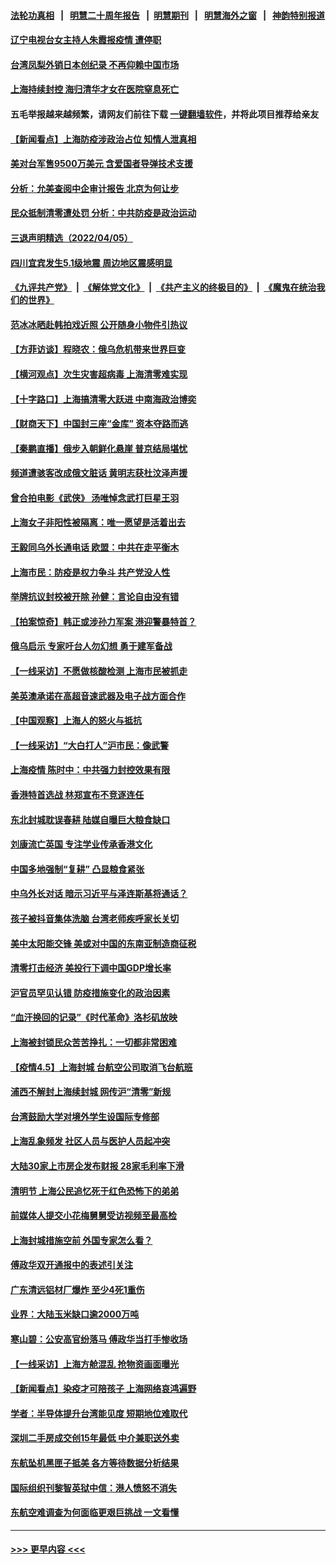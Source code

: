 #### [法轮功真相](https://github.com/gfw-breaker/truth/blob/master/README.md?t=0) &nbsp;&nbsp;|&nbsp;&nbsp; [明慧二十周年报告](https://github.com/gfw-breaker/mh-reports/blob/master/README.md?t=0) &nbsp;&nbsp;|&nbsp;&nbsp;[明慧期刊](https://github.com/gfw-breaker/mh-qikan) &nbsp;&nbsp;|&nbsp;&nbsp; [明慧海外之窗](https://github.com/gfw-breaker/mh-news/blob/master/README.md?t=0) &nbsp;&nbsp;|&nbsp;&nbsp; [神韵特别报道](https://github.com/gfw-breaker/mh-news/blob/master/shenyun.md?t=0)
#### [辽宁电视台女主持人朱霞报疫情 遭停职](../pages/nsc413/n13697724.md?t=04061551) 
#### [台湾凤梨外销日本创纪录 不再仰赖中国市场](../pages/nsc413/n13698407.md?t=04061551) 
#### [上海持续封控 海归清华才女在医院窒息死亡](../pages/nsc413/n13698320.md?t=04061551) 
#### 五毛举报越来越频繁，请网友们前往下载 [一键翻墙软件](https://github.com/gfw-breaker/ssr-accounts)，并将此项目推荐给亲友
#### [【新闻看点】上海防疫涉政治占位 知情人泄真相](../pages/nsc413/n13697830.md?t=04061551) 
#### [美对台军售9500万美元 含爱国者导弹技术支援](../pages/nsc413/n13698229.md?t=04061551) 
#### [分析：允美查阅中企审计报告 北京为何让步](../pages/nsc413/n13698250.md?t=04061551) 
#### [民众抵制清零遭处罚 分析：中共防疫是政治运动](../pages/nsc413/n13697962.md?t=04061551) 
#### [三退声明精选（2022/04/05）](../pages/nsc413/n13698280.md?t=04061551) 
#### [四川宜宾发生5.1级地震 周边地区震感明显](../pages/nsc413/n13698217.md?t=04061551) 
#### [《九评共产党》](https://github.com/begood0513/9ping.md/blob/master/README.md) &nbsp;|&nbsp; [《解体党文化》](../../../../jtdwh.md/blob/master/README.md)  &nbsp;|&nbsp; [《共产主义的终极目的》](../../../../gczydzjmd.md/blob/master/README.md) &nbsp;|&nbsp; [《魔鬼在统治我们的世界》](../../../../mgztzwmdsj.md/blob/master/README.md) 
#### [范冰冰晒赴韩拍戏近照 公开随身小物件引热议](../pages/nsc413/n13697935.md?t=04061551) 
#### [【方菲访谈】程晓农：俄乌危机带来世界巨变](../pages/nsc413/n13697188.md?t=04061551) 
#### [【横河观点】次生灾害超病毒 上海清零难实现](../pages/nsc413/n13697939.md?t=04061551) 
#### [【十字路口】上海搞清零大跃进 中南海政治博奕](../pages/nsc413/n13697058.md?t=04061551) 
#### [【财商天下】中国封三座“金库” 资本夺路而逃](../pages/nsc413/n13697618.md?t=04061551) 
#### [【秦鹏直播】俄步入朝鲜化悬崖 普京结局堪忧](../pages/nsc413/n13697895.md?t=04061551) 
#### [频道遭骇客改成俄文脏话 黄明志获杜汶泽声援](../pages/nsc413/n13697821.md?t=04061551) 
#### [曾合拍电影《武侠》 汤唯悼念武打巨星王羽](../pages/nsc413/n13697712.md?t=04061551) 
#### [上海女子非阳性被隔离：唯一愿望是活着出去](../pages/nsc413/n13697671.md?t=04061551) 
#### [王毅同乌外长通电话 欧盟：中共在走平衡木](../pages/nsc413/n13697229.md?t=04061551) 
#### [上海市民：防疫是权力争斗 共产党没人性](../pages/nsc413/n13697868.md?t=04061551) 
#### [举牌抗议封校被开除 孙健：言论自由没有错](../pages/nsc413/n13697694.md?t=04061551) 
#### [【拍案惊奇】韩正或涉孙力军案 港迎警暴特首？](../pages/nsc413/n13696937.md?t=04061551) 
#### [俄乌启示 专家吁台人勿幻想 勇于建军备战](../pages/nsc413/n13697645.md?t=04061551) 
#### [【一线采访】不愿做核酸检测 上海市民被抓走](../pages/nsc413/n13696897.md?t=04061551) 
#### [美英澳承诺在高超音速武器及电子战方面合作](../pages/nsc413/n13697598.md?t=04061551) 
#### [【中国观察】上海人的怒火与抵抗](../pages/nsc413/n13697194.md?t=04061551) 
#### [【一线采访】“大白打人”沪市民：像武警](../pages/nsc413/n13697595.md?t=04061551) 
#### [上海疫情 陈时中：中共强力封控效果有限](../pages/nsc413/n13697070.md?t=04061551) 
#### [香港特首选战 林郑宣布不竞逐连任](../pages/nsc413/n13697545.md?t=04061551) 
#### [东北封城耽误春耕 陆媒自曝巨大粮食缺口](../pages/nsc413/n13697501.md?t=04061551) 
#### [刘康流亡英国 专注学业传承香港文化](../pages/nsc413/n13697525.md?t=04061551) 
#### [中国多地强制“复耕” 凸显粮食紧张](../pages/nsc413/n13697440.md?t=04061551) 
#### [中乌外长对话 暗示习近平与泽连斯基将通话？](../pages/nsc413/n13697312.md?t=04061551) 
#### [孩子被抖音集体洗脑 台湾老师疾呼家长关切](../pages/nsc413/n13697365.md?t=04061551) 
#### [美中太阳能交锋 美或对中国的东南亚制造商征税](../pages/nsc413/n13697293.md?t=04061551) 
#### [清零打击经济 美投行下调中国GDP增长率](../pages/nsc413/n13697211.md?t=04061551) 
#### [沪官员罕见认错 防疫措施变化的政治因素](../pages/nsc413/n13697172.md?t=04061551) 
#### [“血汗换回的记录”《时代革命》洛杉矶放映](../pages/nsc413/n13696239.md?t=04061551) 
#### [上海被封锁民众苦苦挣扎：一切都非常困难](../pages/nsc413/n13696972.md?t=04061551) 
#### [【疫情4.5】上海封城 台航空公司取消飞台航班](../pages/nsc413/n13695961.md?t=04061551) 
#### [浦西不解封上海续封城 网传沪“清零”新规](../pages/nsc413/n13695946.md?t=04061551) 
#### [台湾鼓励大学对境外学生设国际专修部](../pages/nsc413/n13696807.md?t=04061551) 
#### [上海乱象频发 社区人员与医护人员起冲突](../pages/nsc413/n13696672.md?t=04061551) 
#### [大陆30家上市房企发布财报 28家毛利率下滑](../pages/nsc413/n13696668.md?t=04061551) 
#### [清明节 上海公民追忆死于红色恐怖下的弟弟](../pages/nsc413/n13696608.md?t=04061551) 
#### [前媒体人提交小花梅舅舅受访视频至最高检](../pages/nsc413/n13696694.md?t=04061551) 
#### [上海封城措施空前 外国专家怎么看？](../pages/nsc413/n13696590.md?t=04061551) 
#### [傅政华双开通报中的表述引关注](../pages/nsc413/n13696470.md?t=04061551) 
#### [广东清远铝材厂爆炸 至少4死1重伤](../pages/nsc413/n13696566.md?t=04061551) 
#### [业界：大陆玉米缺口逾2000万吨](../pages/nsc413/n13696269.md?t=04061551) 
#### [寒山碧：公安高官纷落马 傅政华当打手惨收场](../pages/nsc413/n13696140.md?t=04061551) 
#### [【一线采访】上海方舱混乱 抢物资画面曝光](../pages/nsc413/n13696233.md?t=04061551) 
#### [【新闻看点】染疫才可陪孩子 上海网络哀鸿遍野](../pages/nsc413/n13695208.md?t=04061551) 
#### [学者：半导体提升台湾能见度 短期地位难取代](../pages/nsc413/n13696319.md?t=04061551) 
#### [深圳二手房成交创15年最低 中介兼职送外卖](../pages/nsc413/n13696064.md?t=04061551) 
#### [东航坠机黑匣子抵美 各方等待数据分析结果](../pages/nsc413/n13696141.md?t=04061551) 
#### [国际组织刊黎智英狱中信：港人愤怒不消失](../pages/nsc413/n13696138.md?t=04061551) 
#### [东航空难调查为何面临更艰巨挑战 一文看懂](../pages/nsc413/n13695603.md?t=04061551) 

----
#### [ >>> 更早内容 <<< ](../indexes/nsc413-earlier.md)
